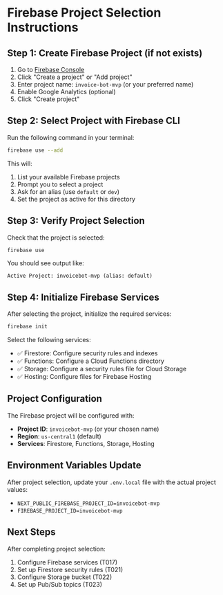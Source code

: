# Firebase Project Selection Instructions

## Step 1: Create Firebase Project (if not exists)

1. Go to [Firebase Console](https://console.firebase.google.com/)
2. Click "Create a project" or "Add project"
3. Enter project name: `invoice-bot-mvp` (or your preferred name)
4. Enable Google Analytics (optional)
5. Click "Create project"

## Step 2: Select Project with Firebase CLI

Run the following command in your terminal:

```bash
firebase use --add
```

This will:
1. List your available Firebase projects
2. Prompt you to select a project
3. Ask for an alias (use `default` or `dev`)
4. Set the project as active for this directory

## Step 3: Verify Project Selection

Check that the project is selected:

```bash
firebase use
```

You should see output like:
```
Active Project: invoicebot-mvp (alias: default)
```

## Step 4: Initialize Firebase Services

After selecting the project, initialize the required services:

```bash
firebase init
```

Select the following services:
- ✅ Firestore: Configure security rules and indexes
- ✅ Functions: Configure a Cloud Functions directory
- ✅ Storage: Configure a security rules file for Cloud Storage
- ✅ Hosting: Configure files for Firebase Hosting

## Project Configuration

The Firebase project will be configured with:
- **Project ID**: `invoicebot-mvp` (or your chosen name)
- **Region**: `us-central1` (default)
- **Services**: Firestore, Functions, Storage, Hosting

## Environment Variables Update

After project selection, update your `.env.local` file with the actual project values:
- `NEXT_PUBLIC_FIREBASE_PROJECT_ID=invoicebot-mvp`
- `FIREBASE_PROJECT_ID=invoicebot-mvp`

## Next Steps

After completing project selection:
1. Configure Firebase services (T017)
2. Set up Firestore security rules (T021)
3. Configure Storage bucket (T022)
4. Set up Pub/Sub topics (T023)
